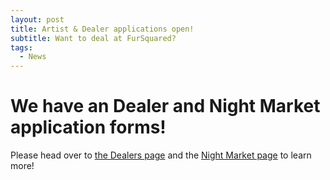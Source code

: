 ```yaml
---
layout: post
title: Artist & Dealer applications open!
subtitle: Want to deal at FurSquared?
tags:
  - News
---
```


# We have an Dealer and Night Market application forms!

Please head over to [the Dealers page](/dealers) and the [Night Market page](/night-market) to learn more!
